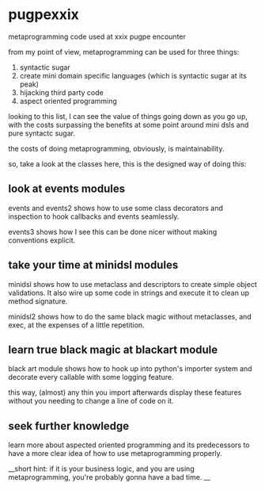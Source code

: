 pugpexxix
=========

metaprogramming code used at xxix pugpe encounter

from my point of view, metaprogramming can be used for three things:

1. syntactic sugar
1. create mini domain specific languages (which is syntactic sugar at its peak)
1. hijacking third party code 
1. aspect oriented programming

looking to this list, I can see the value of things going down as you
go up, with the costs surpassing the benefits at some point around
mini dsls and pure syntactc sugar.

the costs of doing metaprogramming, obviously, is maintainability.

so, take a look at the classes here, this is the designed way of doing this:

look at events modules
----------------------

events and events2 shows how to use some class decorators and inspection
to hook callbacks and events seamlessly.

events3 shows how I see this can be done nicer without making conventions
explicit.

take your time at minidsl modules
---------------------------------

minidsl shows how to use metaclass and descriptors to create simple
object validations. It also wire up some code in strings and execute it
to clean up method signature.

minidsl2 shows how to do the same black magic without metaclasses, and
exec, at the expenses of a little repetition.

learn true black magic at blackart module
-----------------------------------------

black art module shows how to hook up into python's importer system and
decorate every callable with some logging feature.

this way, (almost) any thin you import afterwards display these features
without you needing to change a line of code on it.

seek further knowledge
------------------------

learn more about aspected oriented programming and its predecessors to 
have a more clear idea of how to use metaprogramming properly.

__short hint: if it is your business logic, and you are using metaprogramming,
you're probably gonna have a bad time. __
